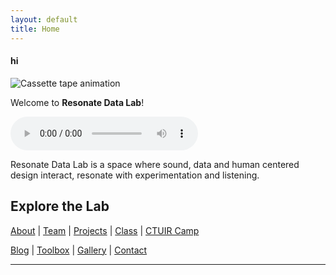 ```yaml
---
layout: default
title: Home
---
```


#### hi
![Cassette tape animation](/assets/cassette-animation.gif)

Welcome to **Resonate Data Lab**!

<audio controls>
  <source src="/assets/Resonate data lab hehe.m4a" type="audio/mp4">
  Your browser does not support the audio element.
</audio>

Resonate Data Lab is a space where sound, data and human centered design interact, resonate with experimentation and listening.

## Explore the Lab

[About](/about) | [Team](/team) | [Projects](/projects) | [Class](/class) | [CTUIR Camp](/ctuir-camp)

[Blog](/blog) | [Toolbox](/toolbox) | [Gallery](/gallery) | [Contact](/contact)

---
